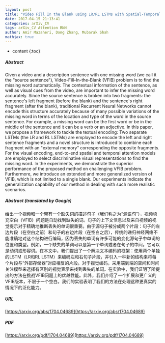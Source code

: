```yaml
---
layout: post
title: "Video Fill In the Blank using LR/RL LSTMs with Spatial-Temporal Attentions"
date: 2017-04-15 21:13:41
categories: arXiv_CV
tags: arXiv_CV Attention RNN
author: Amir Mazaheri, Dong Zhang, Mubarak Shah
mathjax: true
---
```


* content
{:toc}

##### Abstract
Given a video and a description sentence with one missing word (we call it the "source sentence"), Video-Fill-In-the-Blank (VFIB) problem is to find the missing word automatically. The contextual information of the sentence, as well as visual cues from the video, are important to infer the missing word accurately. Since the source sentence is broken into two fragments: the sentence's left fragment (before the blank) and the sentence's right fragment (after the blank), traditional Recurrent Neural Networks cannot encode this structure accurately because of many possible variations of the missing word in terms of the location and type of the word in the source sentence. For example, a missing word can be the first word or be in the middle of the sentence and it can be a verb or an adjective. In this paper, we propose a framework to tackle the textual encoding: Two separate LSTMs (the LR and RL LSTMs) are employed to encode the left and right sentence fragments and a novel structure is introduced to combine each fragment with an "external memory" corresponding the opposite fragments. For the visual encoding, end-to-end spatial and temporal attention models are employed to select discriminative visual representations to find the missing word. In the experiments, we demonstrate the superior performance of the proposed method on challenging VFIB problem. Furthermore, we introduce an extended and more generalized version of VFIB, which is not limited to a single blank. Our experiments indicate the generalization capability of our method in dealing with such more realistic scenarios.

##### Abstract (translated by Google)
给出一个视频和一个带有一个缺失词的描述句子（我们称之为“源语句”），视频填充空白（VFIB）问题是自动找到缺失的词。句子的上下文信息以及来自视频的视觉提示对于精确地推断丢失的单词很重要。由于源句子被分成两个片段：句子的左边片段（在空白之前）和句子的右边片段（在空白之后），传统的递归神经网络不能准确地对这个结构进行编码，因为丢失的单词有许多可能的变化源句子中单词的位置和类型。例如，一个缺失的单词可以是第一个单词或者在句子的中间，它可以是动词或形容词。在本文中，我们提出了一个解决文本编码的框架：使用两个单独的LSTM（LR和RL LSTM）来编码左和右句子片段，并引入一种新的结构来将每个片段与“外部存储器”对应相反的片段。对于视觉编码，采用端到端的空间和时间关注模型来选择有区别的视觉表示来找到丢失的单词。在实验中，我们证明了所提出的方法在挑战VFIB问题上的优越性能。此外，我们介绍了一个扩展和更广义的VFIB版本，不限于一个空白。我们的实验表明了我们的方法在处理这种更真实的情况下的泛化能力。

##### URL
[https://arxiv.org/abs/1704.04689](https://arxiv.org/abs/1704.04689)

##### PDF
[https://arxiv.org/pdf/1704.04689](https://arxiv.org/pdf/1704.04689)

